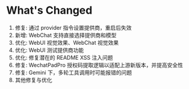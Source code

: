 # What's Changed

1. 修复: 通过 provider 指令设置提供商，重启后失效
2. 新增: WebChat 支持直接选择提供商和模型
3. 优化: WebUI 视觉效果、WebChat 视觉效果
4. 优化: WebUI 测试提供商功能
5. 优化: 修复潜在的 README XSS 注入问题
6. 修复: WechatPadPro 授权码提取逻辑以适配上游新版本，并提高安全性
7. 修复: Gemini 下，多轮工具调用时可能报错的问题
8. 其他修复与优化
